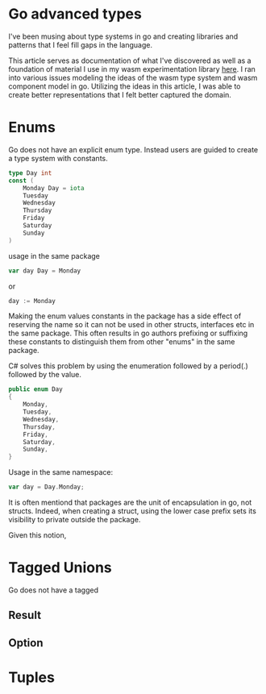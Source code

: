 # Go advanced types

I've been musing about type systems in go and creating libraries and patterns that I feel fill gaps in the language. 

This article serves as documentation of what I've discovered as well as a foundation of material I use in my wasm experimentation library [here](https://github.com/patrickhuber/go-wasm). 
I ran into various issues modeling the ideas of the wasm type system and wasm component model in go. Utilizing the ideas in this article, I was able to create better representations that I felt better captured the domain.

# Enums

Go does not have an explicit enum type. Instead users are guided to create a type system with constants. 

```go
type Day int
const (
	Monday Day = iota
	Tuesday
	Wednesday
	Thursday
	Friday
	Saturday
	Sunday
)
```

usage in the same package

```go
var day Day = Monday
```

or 

```go
day := Monday
```

Making the enum values constants in the package has a side effect of reserving the name so it can not be used in other structs, interfaces etc in the same package. 
This often results in go authors prefixing or suffixing these constants to distinguish them from other "enums" in the same package. 

C# solves this problem by using the enumeration followed by a period(.) followed by the value. 

```csharp
public enum Day
{ 
    Monday,
    Tuesday,
    Wednesday,
    Thursday,
    Friday,
    Saturday,
    Sunday,
}
```

Usage in the same namespace:

```go
var day = Day.Monday;
```


It is often mentiond that packages are the unit of encapsulation in go, not structs. Indeed, when creating a struct, using the lower case prefix sets its visibility to private outside the package. 

Given this notion, 

# Tagged Unions

Go does not have a tagged 


## Result

## Option

# Tuples
